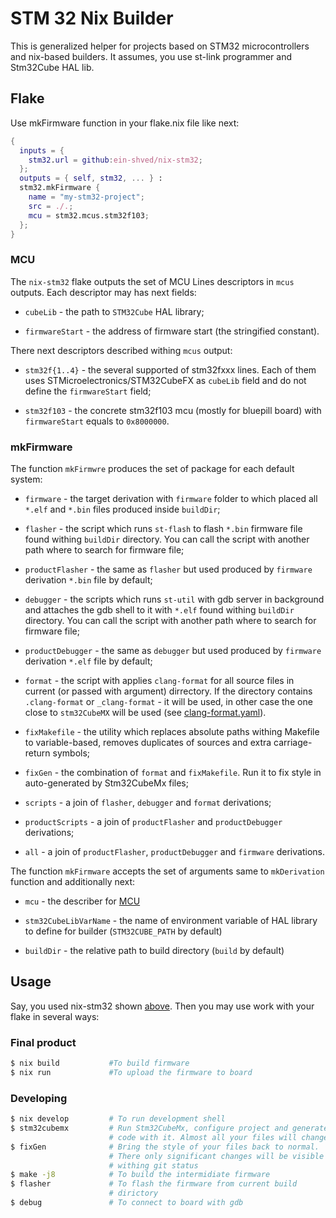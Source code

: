 # STM 32 Nix Builder

This is generalized helper for projects based on STM32 microcontrollers and
nix-based builders. It assumes, you use st-link programmer and Stm32Cube HAL
lib.

## Flake

Use mkFirmware function in your flake.nix file like next:

```nix
{
  inputs = {
    stm32.url = github:ein-shved/nix-stm32;
  };
  outputs = { self, stm32, ... } :
  stm32.mkFirmware {
    name = "my-stm32-project";
    src = ./.;
    mcu = stm32.mcus.stm32f103;
  };
}
```

### MCU

The `nix-stm32` flake outputs the set of MCU Lines descriptors in `mcus`
outputs. Each descriptor may has next fields:

* `cubeLib` - the path to `STM32Cube` HAL library;

* `firmwareStart` - the address of firmware start (the stringified constant).

There next descriptors described withing `mcus` output:

* `stm32f{1..4}` - the several supported of stm32fxxx lines. Each of them uses
  STMicroelectronics/STM32CubeFX as `cubeLib` field and do not define the
  `firmwareStart` field;

* `stm32f103` - the concrete stm32f103 mcu (mostly for bluepill board) with
  `firmwareStart` equals to `0x8000000`.

### mkFirmware

The function `mkFirmwre` produces the set of package for each default system:

* `firmware` - the target derivation with `firmware` folder to which placed all
  `*.elf` and `*.bin` files produced inside `buildDir`;

* `flasher` - the script which runs `st-flash` to flash `*.bin` firmware file
  found withing `buildDir` directory. You can call the script with another path
  where to search for firmware file;

* `productFlasher` - the same as `flasher` but used produced by `firmware`
  derivation `*.bin` file by default;

* `debugger` - the scripts which runs `st-util` with gdb server in background
  and attaches the gdb shell to it with `*.elf` found withing `buildDir`
  directory. You can call the script with another path where to search for
  firmware file;

* `productDebugger` - the same as `debugger` but used produced by `firmware`
  derivation `*.elf` file by default;

* `format` - the script with applies `clang-format` for all source files in
  current (or passed with argument) dirrectory. If the directory contains
  `.clang-format` or `_clang-format` - it will be used, in other case the one
  close to `stm32CubeMX` will be used (see
  [clang-format.yaml](clang-format.yaml)).

* `fixMakefile` - the utility which replaces absolute paths withing Makefile to
  variable-based, removes duplicates of sources and extra carriage-return
  symbols;

* `fixGen` - the combination of `format` and `fixMakefile`. Run it to fix style
  in auto-generated by Stm32CubeMx files;

* `scripts` - a join of `flasher`, `debugger` and `format` derivations;

* `productScripts` - a join of `productFlasher` and `productDebugger`
  derivations;

* `all` - a join of `productFlasher`, `productDebugger` and `firmware`
  derivations.

The function `mkFirmware` accepts the set of arguments same to `mkDerivation`
function and additionally next:

* `mcu` - the describer for [MCU](#MCU)

* `stm32CubeLibVarName` - the name of environment variable of HAL library to
  define for builder (`STM32CUBE_PATH` by default)

* `buildDir` - the relative path to build directory (`build` by default)

## Usage

Say, you used nix-stm32 shown [above](#Flake). Then you may use work with your
flake in several ways:

### Final product

```bash
$ nix build           #To build firmware
$ nix run             #To upload the firmware to board
```

### Developing

```bash
$ nix develop         # To run development shell
$ stm32cubemx         # Run Stm32CubeMx, configure project and generate
                      # code with it. Almost all your files will change.
$ fixGen              # Bring the style of your files back to normal.
                      # There only significant changes will be visible
                      # withing git status
$ make -j8            # To build the intermidiate firmware
$ flasher             # To flash the firmware from current build
                      # dirictory
$ debug               # To connect to board with gdb
```
